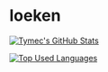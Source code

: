 # loeken

<!--
title_color=f0eff4&text_color=ff007f&icon_color=f0eff4&bg_color=0d1117
-->
[![Tymec's GitHub Stats](https://github-readme-stats.vercel.app/api?username=loeken&show_icons=true&theme=default&count_private=true&hide_border=true&bg_color=0d1117)](https://github.com/loeken)

[![Top Used Languages](https://github-readme-stats.vercel.app/api/top-langs/?username=loeken&theme=default&layout=default&card_width=445&hide_border=true&bg_color=0d1117&langs_count=15)](https://github.com/loeken)
